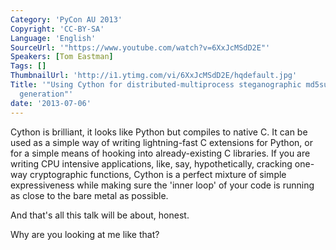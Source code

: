 ```yaml
---
Category: 'PyCon AU 2013'
Copyright: 'CC-BY-SA'
Language: 'English'
SourceUrl: '"https://www.youtube.com/watch?v=6XxJcMSdD2E"'
Speakers: [Tom Eastman]
Tags: []
ThumbnailUrl: 'http://i1.ytimg.com/vi/6XxJcMSdD2E/hqdefault.jpg'
Title: '"Using Cython for distributed-multiprocess steganographic md5sum-collision
  generation"'
date: '2013-07-06'
---
```

Cython is brilliant, it looks like Python but compiles to native C. It can be used as a simple way of writing lightning-fast C extensions for Python, or for a simple means of hooking into already-existing C libraries. If you are writing CPU intensive applications, like, say, hypothetically, cracking one-way cryptographic functions, Cython is a perfect mixture of simple expressiveness while making sure the 'inner loop' of your code is running as close to the bare metal as possible.
 
And that's all this talk will be about, honest.

Why are you looking at me like that?